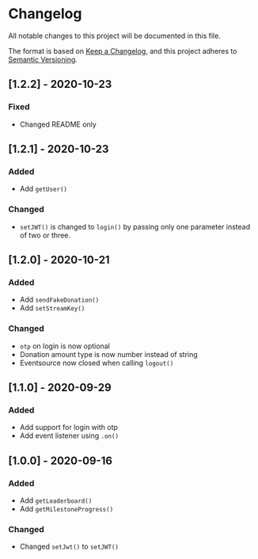 # Changelog
All notable changes to this project will be documented in this file.

The format is based on [Keep a Changelog](https://keepachangelog.com/en/1.0.0/),
and this project adheres to [Semantic Versioning](https://semver.org/spec/v2.0.0.html).

## [1.2.2] - 2020-10-23
### Fixed
- Changed README only 

## [1.2.1] - 2020-10-23
### Added
- Add `getUser()`

### Changed
- `setJWT()` is changed to `login()` by passing only one parameter instead of two or three.


## [1.2.0] - 2020-10-21
### Added
- Add `sendFakeDonation()`
- Add `setStreamKey()`

### Changed
- `otp` on login is now optional
- Donation amount type is now number instead of string
- Eventsource now closed when calling `logout()`

## [1.1.0] - 2020-09-29
### Added
- Add support for login with otp
- Add event listener using `.on()`

## [1.0.0] - 2020-09-16
### Added
- Add `getLeaderboard()`
- Add `getMilestoneProgress()`

### Changed
- Changed `setJwt()` to `setJWT()`